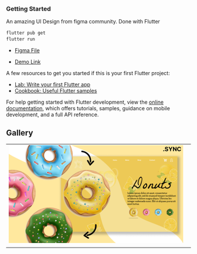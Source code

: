 ### Getting Started

An amazing UI Design from figma community. Done with Flutter

```bash
flutter pub get
flutter run
```

- [Figma File ](<https://www.figma.com/design/W2y6dqHqRVb4irEfpBAldx/Donut---3D-Carousel-Figma-Animation-Prototyping-Website-UI-Design-(Community)?m=auto&t=7CgmZqvZKIvoiwu1-6>)

- [Demo Link](https://flutterdoughnuts.netlify.app/)

A few resources to get you started if this is your first Flutter project:

- [Lab: Write your first Flutter app](https://docs.flutter.dev/get-started/codelab)
- [Cookbook: Useful Flutter samples](https://docs.flutter.dev/cookbook)

For help getting started with Flutter development, view the
[online documentation](https://docs.flutter.dev/), which offers tutorials,
samples, guidance on mobile development, and a full API reference.

## Gallery

<table>
  <tr>
    <td>
      <a href="#">
        <img src="./assets/showcase//doughnuts.png" alt="Image 1" width="1000"/>
      </a>
    </td>
     <td>
      <a href="#">
      </a>
    </td>
   
   
  </tr>
     <td>
      <a href="#">
      </a>
    </td>
     <td>
      <a href="#">
      </a>
    </td>

  </tr>

</table>
